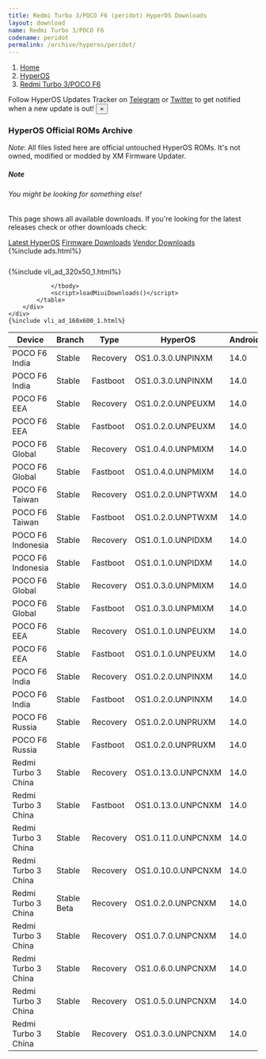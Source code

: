 ```yaml
---
title: Redmi Turbo 3/POCO F6 (peridot) HyperOS Downloads
layout: download
name: Redmi Turbo 3/POCO F6
codename: peridot
permalink: /archive/hyperos/peridot/
---
```

<nav aria-label="breadcrumb">
    <ol class="breadcrumb">
        <li class="breadcrumb-item"><a href="/">Home</a></li>
        <li class="breadcrumb-item"><a href="/hyperos/">HyperOS</a></li>
        <li class="breadcrumb-item active" aria-current="page"><a href="/hyperos/peridot/">Redmi Turbo 3/POCO F6</a></li>
    </ol>
</nav>
<div class="alert alert-primary alert-dismissible fade show" role="alert">
    Follow HyperOS Updates Tracker on <a href="https://t.me/MIUIUpdatesTracker" class="alert-link">Telegram</a>
     or <a href="https://twitter.com/MiFwUpdater" class="alert-link">Twitter</a> to get notified when a new update is out!
    <button type="button" class="close" data-dismiss="alert" aria-label="Close">
        <span aria-hidden="true">&times;</span>
    </button>
</div>

### HyperOS Official ROMs Archive
*Note*: All files listed here are official untouched HyperOS ROMs. It's not owned, modified or modded by XM Firmware Updater.
<div class="card">
  <div class="card-body">
    <h5 class="card-title">Note</h5>
    <h6 class="card-subtitle mb-2 text-muted">You might be looking for something else!</h6>
    <p class="card-text">This page shows all available downloads.
     If you're looking for the latest releases check or other downloads check:</p>
    <a href="/hyperos/peridot/" class="card-link">Latest HyperOS</a>
    <a href="/firmware/peridot/" class="card-link">Firmware Downloads</a>
    <a href="/vendor/peridot/" class="card-link">Vendor Downloads</a>
  </div>
</div>
{%include ads.html%}
<div class="row justify-content-center">
    <div class="col-10">
        <div class="table-responsive-md" style="margin-top: 25px;">
            {%include vli_ad_320x50_1.html%}
            <table id="miui" class="display dt-responsive nowrap compact table table-striped table-hover table-sm">
                <thead class="thead-dark">
                    <tr>
                        <th data-ref="device">Device</th>
                        <th data-ref="branch">Branch</th>
                        <th data-ref="type">Type</th>
                        <th data-ref="miui">HyperOS</th>
                        <th data-ref="android">Android</th>
                        <th data-ref="size">Size</th>
                        <th data-ref="size">Date</th>
                        <th data-ref="link">Link</th>
                    </tr>
                </thead>
                <tbody>
                <tr><td>POCO F6 India</td><td>Stable</td><td>Recovery</td><td>OS1.0.3.0.UNPINXM</td><td>14.0</td><td>5.5 GB</td><td>2024-06-12</td><td><a href="/hyperos/peridot/stable/OS1.0.3.0.UNPINXM/">Download</a></td></tr>
<tr><td>POCO F6 India</td><td>Stable</td><td>Fastboot</td><td>OS1.0.3.0.UNPINXM</td><td>14.0</td><td>7.1 GB</td><td>2024-06-05</td><td><a href="/hyperos/peridot/stable/OS1.0.3.0.UNPINXM/">Download</a></td></tr>
<tr><td>POCO F6 EEA</td><td>Stable</td><td>Recovery</td><td>OS1.0.2.0.UNPEUXM</td><td>14.0</td><td>5.6 GB</td><td>2024-06-12</td><td><a href="/hyperos/peridot/stable/OS1.0.2.0.UNPEUXM/">Download</a></td></tr>
<tr><td>POCO F6 EEA</td><td>Stable</td><td>Fastboot</td><td>OS1.0.2.0.UNPEUXM</td><td>14.0</td><td>8.0 GB</td><td>2024-05-31</td><td><a href="/hyperos/peridot/stable/OS1.0.2.0.UNPEUXM/">Download</a></td></tr>
<tr><td>POCO F6 Global</td><td>Stable</td><td>Recovery</td><td>OS1.0.4.0.UNPMIXM</td><td>14.0</td><td>5.6 GB</td><td>2024-06-03</td><td><a href="/hyperos/peridot/stable/OS1.0.4.0.UNPMIXM/">Download</a></td></tr>
<tr><td>POCO F6 Global</td><td>Stable</td><td>Fastboot</td><td>OS1.0.4.0.UNPMIXM</td><td>14.0</td><td>8.4 GB</td><td>2024-05-23</td><td><a href="/hyperos/peridot/stable/OS1.0.4.0.UNPMIXM/">Download</a></td></tr>
<tr><td>POCO F6 Taiwan</td><td>Stable</td><td>Recovery</td><td>OS1.0.2.0.UNPTWXM</td><td>14.0</td><td>5.5 GB</td><td>2024-05-29</td><td><a href="/hyperos/peridot/stable/OS1.0.2.0.UNPTWXM/">Download</a></td></tr>
<tr><td>POCO F6 Taiwan</td><td>Stable</td><td>Fastboot</td><td>OS1.0.2.0.UNPTWXM</td><td>14.0</td><td>7.2 GB</td><td>2024-05-24</td><td><a href="/hyperos/peridot/stable/OS1.0.2.0.UNPTWXM/">Download</a></td></tr>
<tr><td>POCO F6 Indonesia</td><td>Stable</td><td>Recovery</td><td>OS1.0.1.0.UNPIDXM</td><td>14.0</td><td>5.6 GB</td><td>2024-05-27</td><td><a href="/hyperos/peridot/stable/OS1.0.1.0.UNPIDXM/">Download</a></td></tr>
<tr><td>POCO F6 Indonesia</td><td>Stable</td><td>Fastboot</td><td>OS1.0.1.0.UNPIDXM</td><td>14.0</td><td>7.7 GB</td><td>2024-05-17</td><td><a href="/hyperos/peridot/stable/OS1.0.1.0.UNPIDXM/">Download</a></td></tr>
<tr><td>POCO F6 Global</td><td>Stable</td><td>Recovery</td><td>OS1.0.3.0.UNPMIXM</td><td>14.0</td><td>5.5 GB</td><td>2024-05-23</td><td><a href="/hyperos/peridot/stable/OS1.0.3.0.UNPMIXM/">Download</a></td></tr>
<tr><td>POCO F6 Global</td><td>Stable</td><td>Fastboot</td><td>OS1.0.3.0.UNPMIXM</td><td>14.0</td><td>8.2 GB</td><td>2024-04-23</td><td><a href="/hyperos/peridot/stable/OS1.0.3.0.UNPMIXM/">Download</a></td></tr>
<tr><td>POCO F6 EEA</td><td>Stable</td><td>Recovery</td><td>OS1.0.1.0.UNPEUXM</td><td>14.0</td><td>5.5 GB</td><td>2024-05-23</td><td><a href="/hyperos/peridot/stable/OS1.0.1.0.UNPEUXM/">Download</a></td></tr>
<tr><td>POCO F6 EEA</td><td>Stable</td><td>Fastboot</td><td>OS1.0.1.0.UNPEUXM</td><td>14.0</td><td>7.9 GB</td><td>2024-04-23</td><td><a href="/hyperos/peridot/stable/OS1.0.1.0.UNPEUXM/">Download</a></td></tr>
<tr><td>POCO F6 India</td><td>Stable</td><td>Recovery</td><td>OS1.0.2.0.UNPINXM</td><td>14.0</td><td>5.4 GB</td><td>2024-05-23</td><td><a href="/hyperos/peridot/stable/OS1.0.2.0.UNPINXM/">Download</a></td></tr>
<tr><td>POCO F6 India</td><td>Stable</td><td>Fastboot</td><td>OS1.0.2.0.UNPINXM</td><td>14.0</td><td>6.9 GB</td><td>2024-04-23</td><td><a href="/hyperos/peridot/stable/OS1.0.2.0.UNPINXM/">Download</a></td></tr>
<tr><td>POCO F6 Russia</td><td>Stable</td><td>Recovery</td><td>OS1.0.2.0.UNPRUXM</td><td>14.0</td><td>5.5 GB</td><td>2024-05-23</td><td><a href="/hyperos/peridot/stable/OS1.0.2.0.UNPRUXM/">Download</a></td></tr>
<tr><td>POCO F6 Russia</td><td>Stable</td><td>Fastboot</td><td>OS1.0.2.0.UNPRUXM</td><td>14.0</td><td>8.1 GB</td><td>2024-04-26</td><td><a href="/hyperos/peridot/stable/OS1.0.2.0.UNPRUXM/">Download</a></td></tr>
<tr><td>Redmi Turbo 3 China</td><td>Stable</td><td>Recovery</td><td>OS1.0.13.0.UNPCNXM</td><td>14.0</td><td>6.4 GB</td><td>2024-05-14</td><td><a href="/hyperos/peridot/stable/OS1.0.13.0.UNPCNXM/">Download</a></td></tr>
<tr><td>Redmi Turbo 3 China</td><td>Stable</td><td>Fastboot</td><td>OS1.0.13.0.UNPCNXM</td><td>14.0</td><td>8.1 GB</td><td>2024-05-10</td><td><a href="/hyperos/peridot/stable/OS1.0.13.0.UNPCNXM/">Download</a></td></tr>
<tr><td>Redmi Turbo 3 China</td><td>Stable</td><td>Recovery</td><td>OS1.0.11.0.UNPCNXM</td><td>14.0</td><td>6.5 GB</td><td>2024-04-30</td><td><a href="/hyperos/peridot/stable/OS1.0.11.0.UNPCNXM/">Download</a></td></tr>
<tr><td>Redmi Turbo 3 China</td><td>Stable</td><td>Recovery</td><td>OS1.0.10.0.UNPCNXM</td><td>14.0</td><td>6.5 GB</td><td>2024-04-25</td><td><a href="/hyperos/peridot/stable/OS1.0.10.0.UNPCNXM/">Download</a></td></tr>
<tr><td>Redmi Turbo 3 China</td><td>Stable Beta</td><td>Recovery</td><td>OS1.0.2.0.UNPCNXM</td><td>14.0</td><td>6.5 GB</td><td>2024-04-17</td><td><a href="/hyperos/peridot/stable beta/OS1.0.2.0.UNPCNXM/">Download</a></td></tr>
<tr><td>Redmi Turbo 3 China</td><td>Stable</td><td>Recovery</td><td>OS1.0.7.0.UNPCNXM</td><td>14.0</td><td>6.5 GB</td><td>2024-04-16</td><td><a href="/hyperos/peridot/stable/OS1.0.7.0.UNPCNXM/">Download</a></td></tr>
<tr><td>Redmi Turbo 3 China</td><td>Stable</td><td>Recovery</td><td>OS1.0.6.0.UNPCNXM</td><td>14.0</td><td>6.5 GB</td><td>2024-04-10</td><td><a href="/hyperos/peridot/stable/OS1.0.6.0.UNPCNXM/">Download</a></td></tr>
<tr><td>Redmi Turbo 3 China</td><td>Stable</td><td>Recovery</td><td>OS1.0.5.0.UNPCNXM</td><td>14.0</td><td>6.5 GB</td><td>2024-04-10</td><td><a href="/hyperos/peridot/stable/OS1.0.5.0.UNPCNXM/">Download</a></td></tr>
<tr><td>Redmi Turbo 3 China</td><td>Stable</td><td>Recovery</td><td>OS1.0.3.0.UNPCNXM</td><td>14.0</td><td>6.5 GB</td><td>2024-04-10</td><td><a href="/hyperos/peridot/stable/OS1.0.3.0.UNPCNXM/">Download</a></td></tr>

                </tbody>
                <script>loadMiuiDownloads()</script>
            </table>
        </div>
    </div>
    {%include vli_ad_160x600_1.html%}
</div>
